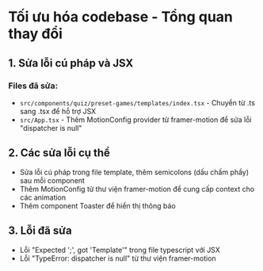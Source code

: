 
# Tối ưu hóa codebase - Tổng quan thay đổi

## 1. Sửa lỗi cú pháp và JSX

### Files đã sửa:
- `src/components/quiz/preset-games/templates/index.tsx` - Chuyển từ .ts sang .tsx để hỗ trợ JSX
- `src/App.tsx` - Thêm MotionConfig provider từ framer-motion để sửa lỗi "dispatcher is null"

## 2. Các sửa lỗi cụ thể

- Sửa lỗi cú pháp trong file template, thêm semicolons (dấu chấm phẩy) sau mỗi component
- Thêm MotionConfig từ thư viện framer-motion để cung cấp context cho các animation
- Thêm component Toaster để hiển thị thông báo

## 3. Lỗi đã sửa

- Lỗi "Expected ';', got 'Template'" trong file typescript với JSX
- Lỗi "TypeError: dispatcher is null" từ thư viện framer-motion

